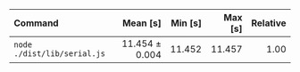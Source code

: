 | Command | Mean [s] | Min [s] | Max [s] | Relative |
|:---|---:|---:|---:|---:|
| `node ./dist/lib/serial.js` | 11.454 ± 0.004 | 11.452 | 11.457 | 1.00 |
